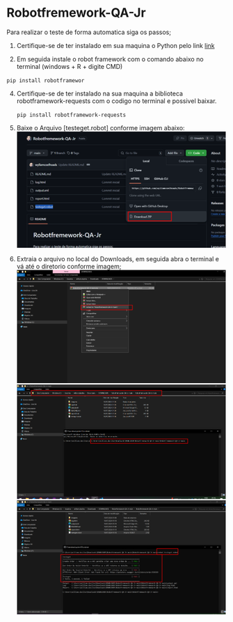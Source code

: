 # Robotfremework-QA-Jr


Para realizar o teste de forma automatica siga os passos;

1. Certifique-se de ter instalado em sua maquina o Python pelo link [link](https://www.python.org/downloads/)



2. Em seguida instale o robot framework com o comando abaixo no terminal (windows + R + digite CMD)
 
 `pip install robotframewor`

4. Certifique-se de ter instalado na sua maquina a biblioteca robotframework-requests com o codigo no terminal e possivel baixar.

   `pip install robotframework-requests`


5. Baixe o Arquivo [testeget.robot] conforme imagem abaixo:
   ![downloads](/imagens/downloads.png)

6. Extraia o arquivo no local do Downloads, em seguida abra o terminal e vá até o diretorio conforme imagem;
   ![caminho](/imagens/caminho1.png)
   ![caminho2](/imagens/caminho2.png)
   ![caminho3](/imagens/caminho3.png)
  




